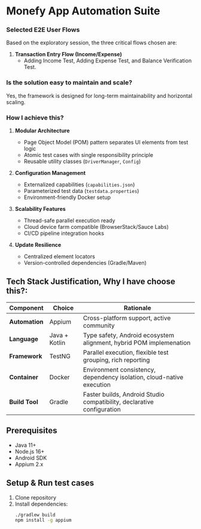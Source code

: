 # Monefy App Automation Suite


### Selected E2E User Flows

Based on the exploratory session, the three critical flows chosen are:

1. **Transaction Entry Flow (Income/Expense)**
   - Adding Income Test, Adding Expense Test, and Balance Verification Test.

### **Is the solution easy to maintain and scale?**  
Yes, the framework is designed for long-term maintainability and horizontal scaling.

### **How I achieve this?**  
1. **Modular Architecture**  
   - Page Object Model (POM) pattern separates UI elements from test logic  
   - Atomic test cases with single responsibility principle  
   - Reusable utility classes (`DriverManager`, `Config`)  

2. **Configuration Management**  
   - Externalized capabilities (`capabilities.json`)  
   - Parameterized test data (`testdata.properties`)  
   - Environment-friendly Docker setup  

3. **Scalability Features**  
   - Thread-safe parallel execution ready  
   - Cloud device farm compatible (BrowserStack/Sauce Labs)  
   - CI/CD pipeline integration hooks  

4. **Update Resilience**  
   - Centralized element locators  
   - Version-controlled dependencies (Gradle/Maven)


## Tech Stack Justification, Why I have choose this?:

| Component       | Choice          | Rationale                                                                 |
|-----------------|-----------------|---------------------------------------------------------------------------|
| **Automation**  | Appium          | Cross-platform support, active community
| **Language**    | Java + Kotlin   | Type safety, Android ecosystem alignment, hybrid POM implemenation |
| **Framework**   | TestNG          | Parallel execution, flexible test grouping, rich reporting              |
| **Container**   | Docker          | Environment consistency, dependency isolation, cloud-native execution   |
| **Build Tool**  | Gradle          | Faster builds, Android Studio compatibility, declarative configuration  |

## Prerequisites
- Java 11+
- Node.js 16+
- Android SDK
- Appium 2.x

## Setup & Run test cases
1. Clone repository
2. Install dependencies:
   ```bash
   ./gradlew build
   npm install -g appium